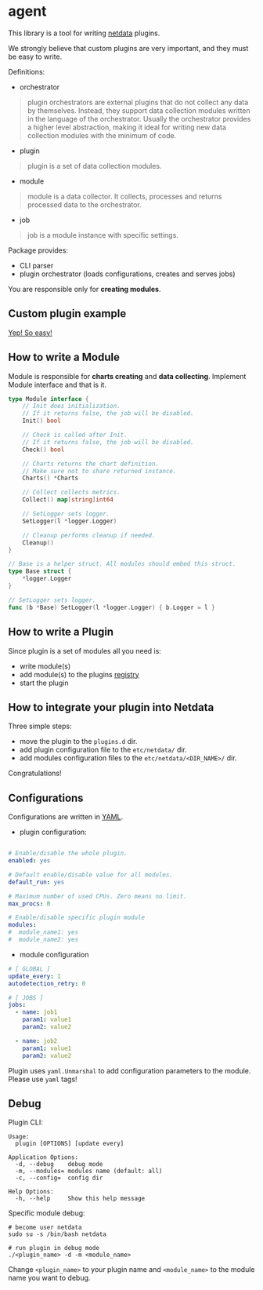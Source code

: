 # agent

This library is a tool for writing [netdata](https://github.com/netdata/netdata) plugins.

We strongly believe that custom plugins are very important, and they must be easy to write.


Definitions:
 - orchestrator
 > plugin orchestrators are external plugins that do not collect any data by themselves. Instead, they support data collection modules written in the language of the orchestrator. Usually the orchestrator provides a higher level abstraction, making it ideal for writing new data collection modules with the minimum of code.

 - plugin
 > plugin is a set of data collection modules.

 - module
 > module is a data collector. It collects, processes and returns processed data to the orchestrator.

 - job
 > job is a module instance with specific settings.


Package provides:
 - CLI parser
 - plugin orchestrator (loads configurations, creates and serves jobs)

You are responsible only for __creating modules__.

## Custom plugin example

[Yep! So easy!](https://github.com/netdata/netdata/blob/master/src/go/collectors/go.d.plugin/examples/simple/main.go)

## How to write a Module

Module is responsible for **charts creating** and **data collecting**. Implement Module interface and that is it.

```go
type Module interface {
	// Init does initialization.
	// If it returns false, the job will be disabled.
	Init() bool

	// Check is called after Init.
	// If it returns false, the job will be disabled.
	Check() bool

	// Charts returns the chart definition.
	// Make sure not to share returned instance.
	Charts() *Charts

	// Collect collects metrics.
	Collect() map[string]int64

	// SetLogger sets logger.
	SetLogger(l *logger.Logger)

	// Cleanup performs cleanup if needed.
	Cleanup()
}

// Base is a helper struct. All modules should embed this struct.
type Base struct {
	*logger.Logger
}

// SetLogger sets logger.
func (b *Base) SetLogger(l *logger.Logger) { b.Logger = l }

```

## How to write a Plugin

Since plugin is a set of modules all you need is:
 - write module(s)
 - add module(s) to the plugins [registry](https://github.com/netdata/netdata/blob/master/src/go/collectors/go.d.plugin/plugin/module/registry.go)
 - start the plugin


## How to integrate your plugin into Netdata

Three simple steps:
 - move the plugin to the `plugins.d` dir.
 - add plugin configuration file to the `etc/netdata/` dir.
 - add modules configuration files to the `etc/netdata/<DIR_NAME>/` dir.

Congratulations!

## Configurations

Configurations are written in [YAML](https://yaml.org/).

 - plugin configuration:

```yaml

# Enable/disable the whole plugin.
enabled: yes

# Default enable/disable value for all modules.
default_run: yes

# Maximum number of used CPUs. Zero means no limit.
max_procs: 0

# Enable/disable specific plugin module
modules:
#  module_name1: yes
#  module_name2: yes

```

 - module configuration

```yaml
# [ GLOBAL ]
update_every: 1
autodetection_retry: 0

# [ JOBS ]
jobs:
  - name: job1
    param1: value1
    param2: value2

  - name: job2
    param1: value1
    param2: value2
```

Plugin uses `yaml.Unmarshal` to add configuration parameters to the module. Please use `yaml` tags!

## Debug

Plugin CLI:
```
Usage:
  plugin [OPTIONS] [update every]

Application Options:
  -d, --debug    debug mode
  -m, --modules= modules name (default: all)
  -c, --config=  config dir

Help Options:
  -h, --help     Show this help message

```

Specific module debug:
```
# become user netdata
sudo su -s /bin/bash netdata

# run plugin in debug mode
./<plugin_name> -d -m <module_name>
```

Change `<plugin_name>` to your plugin name and `<module_name>` to the module name you want to debug.

